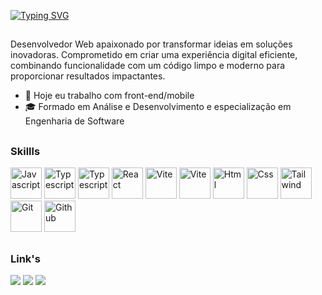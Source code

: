[![Typing SVG](https://readme-typing-svg.demolab.com?font=Fira+Code&duration=3000&pause=5000&multiline=true&width=435&height=30&lines=Ol%C3%A1%2C+eu+sou+o+Henrique!+%F0%9F%91%8B)](https://git.io/typing-svg)
##

Desenvolvedor Web apaixonado por transformar ideias em soluções inovadoras. Comprometido em criar uma experiência digital eficiente, combinando funcionalidade com um código limpo e moderno para proporcionar resultados impactantes.


- 🔭 Hoje eu trabalho com front-end/mobile
- 🎓 Formado em Análise e Desenvolvimento e especialização em Engenharia de Software

##
### Skillls

<div>
  <img title="Javascript" alt="Javascript"height="50em" src="https://skillicons.dev/icons?i=js">
  <img title="Typescript" alt="Typescript" height="50em" src="https://skillicons.dev/icons?i=ts">
  <img title="NodeJS" alt="Typescript" height="50em" src="https://skillicons.dev/icons?i=nodejs">
  <img title="React" alt="React" height="50em" src="https://skillicons.dev/icons?i=react">
  <img title="Vite" alt="Vite" height="50em" src="https://skillicons.dev/icons?i=vite">
  <img title="Next" alt="Vite" height="50em" src="https://skillicons.dev/icons?i=next">
  <img title="Html" alt="Html" height="50em" src="https://skillicons.dev/icons?i=html">
  <img title="Css" alt="Css" height="50em" src="https://skillicons.dev/icons?i=css">
  <img title="Tailwind" alt="Tailwind" height="50em" src="https://skillicons.dev/icons?i=tailwind">
  <img title="Git" alt="Git" height="50em" src="https://skillicons.dev/icons?i=git">
  <img title="Github" alt="Github" height="50em" src="https://skillicons.dev/icons?i=github">
</div>



##

### Link's


<div>
    <a title="Github"  href="https://github.com/henrique-griepp" title="teste" target="_blank"><img src="https://img.shields.io/badge/GitHub-100000?style=for-the-badge&logo=github&logoColor=white" target="_blank"></a>
<!--     <a title="Gitlab"  href="https://gitlab.com/henrique-griepp" target="_blank"><img src="https://img.shields.io/badge/GitLab-330F63?style=for-the-badge&logo=gitlab&logoColor=white" target="_blank"></a> -->
    <a title="Linkdin"  href="https://www.linkedin.com/in/henriquegriepp/" target="_blank"><img src="https://img.shields.io/badge/LinkedIn-0077B5?style=for-the-badge&logo=linkedin&logoColor=white" target="_blank"></a>
<!--     <a title="Site"  href="https://henriquecode.netlify.app/" target="_blank"><img src="https://img.shields.io/badge/website-000000?style=for-the-badge&logo=About.me&logoColor=white" target="_blank"></a> -->
    <a title="Instagram"  href="https://www.instagram.com/henriquegc.dev/" target="_blank"><img src="https://img.shields.io/badge/Instagram-E4405F?style=for-the-badge&logo=instagram&logoColor=white" target="_blank"></a>

<!--     <a href="" target="_blank"><img src="" target="_blank"></a> --> 
</div>



